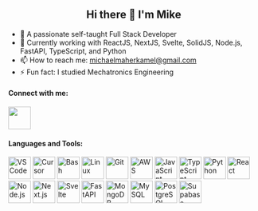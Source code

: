 <h2 align="center"> Hi there 👋 I'm Mike </h2>

- 🔭 A passionate self-taught Full Stack Developer
- 🌱 Currently working with ReactJS, NextJS, Svelte, SolidJS, Node.js, FastAPI, TypeScript, and Python
- 📫 How to reach me: michaelmaherkamel@gmail.com
- ⚡ Fun fact: I studied Mechatronics Engineering

<h4> Connect with me: </h4>
<a href="https://www.linkedin.com/in/michael-maher-216b13108" target="_blank">
  <img src="https://cdn.jsdelivr.net/gh/devicons/devicon/icons/linkedin/linkedin-original.svg" height="45" width="45"/>
</a>
          
<h4> Languages and Tools: </h4>
<p>
  <img src="https://cdn.jsdelivr.net/gh/devicons/devicon/icons/vscode/vscode-original.svg" alt="VS Code" height="45" width="45"/>
  <img src="https://www.cursor.so/favicon.ico" alt="Cursor" height="45" width="45"/>
  <img src="https://cdn.jsdelivr.net/gh/devicons/devicon/icons/bash/bash-original.svg" alt="Bash" height="45" width="45"/>
  <img src="https://cdn.jsdelivr.net/gh/devicons/devicon/icons/linux/linux-original.svg" alt="Linux" height="45" width="45"/>
  <img src="https://cdn.jsdelivr.net/gh/devicons/devicon/icons/git/git-original-wordmark.svg" alt="Git" height="45" width="45"/>
  <img src="https://cdn.jsdelivr.net/gh/devicons/devicon/icons/amazonwebservices/amazonwebservices-plain-wordmark.svg" alt="AWS" height="45" width="45"/>
  <img src="https://cdn.jsdelivr.net/gh/devicons/devicon/icons/javascript/javascript-original.svg" alt="JavaScript" height="45" width="45"/>
  <img src="https://cdn.jsdelivr.net/gh/devicons/devicon/icons/typescript/typescript-original.svg" alt="TypeScript" height="45" width="45"/>
  <img src="https://cdn.jsdelivr.net/gh/devicons/devicon/icons/python/python-original.svg" alt="Python" height="45" width="45"/>
  <img src="https://cdn.jsdelivr.net/gh/devicons/devicon/icons/react/react-original-wordmark.svg" alt="React" height="45" width="45"/>
  <img src="https://cdn.jsdelivr.net/gh/devicons/devicon/icons/nodejs/nodejs-original-wordmark.svg" alt="Node.js" height="45" width="45"/>
  <img src="https://cdn.jsdelivr.net/gh/devicons/devicon/icons/nextjs/nextjs-original.svg" alt="Next.js" height="45" width="45"/>
  <img src="https://cdn.jsdelivr.net/gh/devicons/devicon/icons/svelte/svelte-original.svg" alt="Svelte" height="45" width="45"/>
  <img src="https://cdn.jsdelivr.net/gh/devicons/devicon/icons/fastapi/fastapi-original.svg" alt="FastAPI" height="45" width="45"/>
  <img src="https://cdn.jsdelivr.net/gh/devicons/devicon/icons/mongodb/mongodb-original-wordmark.svg" alt="MongoDB" height="45" width="45"/>
  <img src="https://cdn.jsdelivr.net/gh/devicons/devicon/icons/mysql/mysql-original-wordmark.svg" alt="MySQL" height="45" width="45"/>
  <img src="https://cdn.jsdelivr.net/gh/devicons/devicon/icons/postgresql/postgresql-original-wordmark.svg" alt="PostgreSQL" height="45" width="45"/>
  <img src="https://supabase.com/favicon/favicon-32x32.png" alt="Supabase" height="45" width="45"/>
</p>
